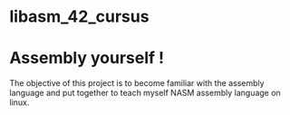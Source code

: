 # libasm_42_cursus

# Assembly yourself !

The objective of this project is to become familiar with the assembly language and put together to teach myself NASM assembly language on linux.

